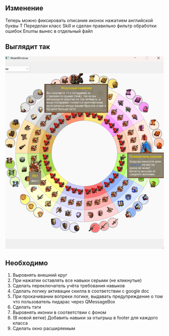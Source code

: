 ## Изменение
Теперь можно фиксировать описание иконок нажатием английской буквы T
Переделан класс Skill и сделан правильно фильтр обработки ошибок
Enumы вынес в отдельный файл 


## Выглядит так
![](./visual/visual.png)


## Необходимо
1. Выровнять внешний круг
2. При нажатии оставлять все навыки серыми (не кликнутые)
3. Сделать переключатель учёта требования навыков
4. Сделать логику активации скилла в соответствии с google doc
5. При прокачивании вопреки логике, выдавать предупреждение о том что пользователь пидарас через QMessageBox
6. Сделать тэги
7. Выровнять иконки в соответствии с фоном
8. (В новой ветке) Добавить навыки за отыгрыш в footer для каждого класса
9. Сделать окно расширяемым
